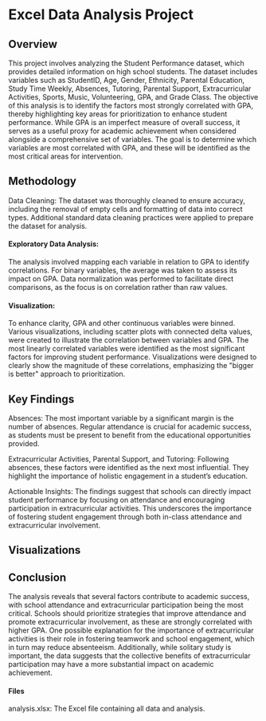 # Excel Data Analysis Project
## Overview
This project involves analyzing the Student Performance dataset, which provides detailed information on high school students. The dataset includes variables such as StudentID, Age, Gender, Ethnicity, Parental Education, Study Time Weekly, Absences, Tutoring, Parental Support, Extracurricular Activities, Sports, Music, Volunteering, GPA, and Grade Class. The objective of this analysis is to identify the factors most strongly correlated with GPA, thereby highlighting key areas for prioritization to enhance student performance. While GPA is an imperfect measure of overall success, it serves as a useful proxy for academic achievement when considered alongside a comprehensive set of variables. The goal is to determine which variables are most correlated with GPA, and these will be identified as the most critical areas for intervention.

## Methodology
Data Cleaning: The dataset was thoroughly cleaned to ensure accuracy, including the removal of empty cells and formatting of data into correct types. Additional standard data cleaning practices were applied to prepare the dataset for analysis.

#### Exploratory Data Analysis: 
The analysis involved mapping each variable in relation to GPA to identify correlations. For binary variables, the average was taken to assess its impact on GPA. Data normalization was performed to facilitate direct comparisons, as the focus is on correlation rather than raw values.

#### Visualization: 
To enhance clarity, GPA and other continuous variables were binned. Various visualizations, including scatter plots with connected delta values, were created to illustrate the correlation between variables and GPA. The most linearly correlated variables were identified as the most significant factors for improving student performance. Visualizations were designed to clearly show the magnitude of these correlations, emphasizing the "bigger is better" approach to prioritization.

## Key Findings
Absences: 
The most important variable by a significant margin is the number of absences. Regular attendance is crucial for academic success, as students must be present to benefit from the educational opportunities provided.

Extracurricular Activities, Parental Support, and Tutoring: Following absences, these factors were identified as the next most influential. They highlight the importance of holistic engagement in a student’s education.

Actionable Insights: The findings suggest that schools can directly impact student performance by focusing on attendance and encouraging participation in extracurricular activities. This underscores the importance of fostering student engagement through both in-class attendance and extracurricular involvement.

## Visualizations


## Conclusion
The analysis reveals that several factors contribute to academic success, with school attendance and extracurricular participation being the most critical. Schools should prioritize strategies that improve attendance and promote extracurricular involvement, as these are strongly correlated with higher GPA. One possible explanation for the importance of extracurricular activities is their role in fostering teamwork and school engagement, which in turn may reduce absenteeism. Additionally, while solitary study is important, the data suggests that the collective benefits of extracurricular participation may have a more substantial impact on academic achievement.

#### Files
analysis.xlsx: The Excel file containing all data and analysis.
